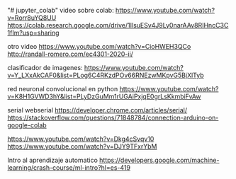 "# jupyter_colab" 
video sobre colab:   https://www.youtube.com/watch?v=Rorr8uYQ8UU
https://colab.research.google.com/drive/1IlsuESv4J9Ly0narAAv8RIHncC3C1fIm?usp=sharing

otro video
https://www.youtube.com/watch?v=CioHWEH3QCo
http://randall-romero.com/ec4301-2020-ii/  


clasificador de imagenes:
https://www.youtube.com/watch?v=Y_LXxAkCAF0&list=PLog6C4RKzdPOv66RNEzwMKpvG5BjXlTyb 


red neuronal convolucional en python
https://www.youtube.com/watch?v=K8H1GVWD3hY&list=PLyDzGuMm1rUGAiPxjqE0grLsKkmbiFvAw

serial webserial
https://developer.chrome.com/articles/serial/
https://stackoverflow.com/questions/71848784/connection-arduino-on-google-colab

https://www.youtube.com/watch?v=Dkg4cSvqv10
https://www.youtube.com/watch?v=DJY9TFxrYbM

Intro al aprendizaje automatico
https://developers.google.com/machine-learning/crash-course/ml-intro?hl=es-419




